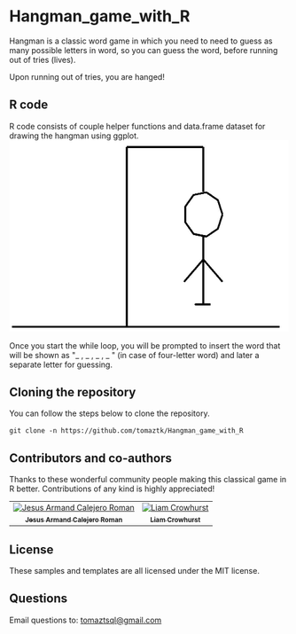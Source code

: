 # Hangman_game_with_R

Hangman is a classic word game in which you need to need to guess as many possible letters in word, so you can guess the word, before running out of tries (lives).

Upon running out of tries, you are hanged!

## R code

R code consists of couple helper functions and data.frame dataset for drawing the hangman using ggplot.
![Hangmang in ggplot2](./img/hangman.jpg)


Once you start the while loop, you will be prompted to insert the word that will be 
shown as "_ , _ , _ , _ " (in case of four-letter word) and later a  separate letter for guessing.


## Cloning the repository
You can follow the steps below to clone the repository. 
```
git clone -n https://github.com/tomaztk/Hangman_game_with_R
```

## Contributors and co-authors 

Thanks to these wonderful community people making this classical game in R better. Contributions of any kind is highly appreciated!
<table>
  <tr>
    <td align="center"><a href="https://github.com/calejero"><img src="https://avatars1.githubusercontent.com/u/58038280?v=3" width="100px;" alt="Jesus Armand Calejero Roman"/><br /><sub><b>Jesus Armand Calejero Roman</b></sub></a><br /></td>
    <td align="center"><a href="https://github.com/liam-crow"><img src="https://avatars1.githubusercontent.com/u/52619113?s=400&v=4" width="100px;" alt="Liam Crowhurst"/><br /><sub><b>Liam Crowhurst</b></sub></a><br /></td>

</tr>
</table>


## License
These samples and templates are all licensed under the MIT license.

## Questions
Email questions to: tomaztsql@gmail.com
